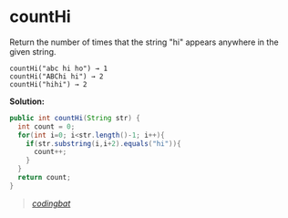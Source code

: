# countHi

Return the number of times that the string "hi" appears anywhere in the given string.

```
countHi("abc hi ho") → 1
countHi("ABChi hi") → 2
countHi("hihi") → 2
```

**Solution:**

```java
public int countHi(String str) {
  int count = 0;
  for(int i=0; i<str.length()-1; i++){
    if(str.substring(i,i+2).equals("hi")){
      count++;
    }
  }
  return count;
}
```

> _[codingbat](http://codingbat.com/prob/p147448)_